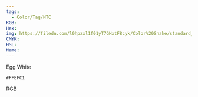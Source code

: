 ```yaml
---
tags:
  - Color/Tag/NTC
RGB:
Hex:
img: https://filedn.com/l0hpzxl1f01yT7GHxtF8cyk/Color%20Snake/standard_csv_to_svg//FFEFC1.svg
CMYK:
HSL:
Name:
---
```

Egg White
```palette
#FFEFC1
```
RGB
